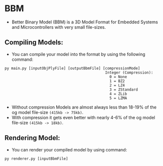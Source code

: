 # BBM
- Better Binary Model (BBM) is a 3D Model Format for Embedded Systems and Microcontrollers with very small file-sizes.

## Compiling Models:
- You can compile your model into the format by using the following command:
```
py main.py [inputObjPlyFile] [outputBbmFile] [compressionMode]
                                              Integer (Compression):
                                                0 = None
                                                1 = BZ2
                                                2 = LZ4
                                                3 = ZStandard
                                                4 = ZLib
                                                5 = LZMA
```
- Without compression Models are almost always less than 18-19% of the og model file-size `(415kb -> 75kb)`.
- With compression it gets even better with nearly 4-6% of the og model file-size `(415kb -> 18kb)`.

## Rendering Model:
- You can render your compiled model by using command:
```
py renderer.py [inputBbmFile]
```
